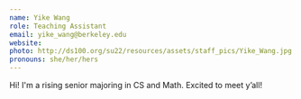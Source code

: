 ```yaml
---
name: Yike Wang
role: Teaching Assistant
email: yike_wang@berkeley.edu
website: 
photo: http://ds100.org/su22/resources/assets/staff_pics/Yike_Wang.jpg
pronouns: she/her/hers
---
```

Hi! I'm a rising senior majoring in CS and Math. Excited to meet y’all!